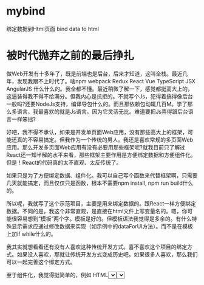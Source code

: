 # mybind
绑定数据到Html页面  bind data to html

# 被时代抛弃之前的最后挣扎

做Web开发有十多年了，既是前端也是后台，后来才知道，这叫全栈。最近几年，发现我跟不上时代了。啥npm webpack Redux React Vue TypeScript JSX AngularJS 什么什么的。我全都不懂。最近稍微了解一下，感觉都挺高大上的，这逼装得我不得不给满分。但我内心是抗拒的。不就写个Js，犯得着搞得像后台一般吗?还要NodeJs支持，编译导包什么的。而且那依赖包动辄几百M。学了那么多语言，我最喜欢的就是Js语言。因为它灵活无比。难道要把Js弄得跟后台语言一样笨拙?

好吧，我不得不承认，如果是开发单页面Web应用，没有那些高大上的框架，可能还真的不容易搞定。但我作为一个传统的男人。我还是喜欢常规的多页面Web应用。那么开发多页面Web应用有没有必要用那些框架呢?就我目前只了解过React还一知半解的水平来看，那些框架主要作用是方便绑定数据和方便组件化。但是！React的代码真的太不直观、太反传统了。

如果只是为了方便绑定数据、组件化。我可以自己写个函数来代替框架啊，只需要几天就能搞定，而且仅仅只是函数，根本不需要npm install, npm run build什么的。

所以呢，我就写了这个示范项目，主要是用来绑定数据的。跟React一样方便绑定数据。不同的是，我这个非常直观，是直接在html文件上写变量名的。嗯，你可能很容易想到“模板”两个字。模板是好的。但模板语法我觉得是多余的。有什么特殊显示需求应通过修改数据来实现（如示例中的dataForUI方法）。而不是在模板上加if while什么的。

我其实就想看看还有没有人喜欢这种传统开发方式。喜不喜欢这个项目的绑定方式。如果没人喜欢，那就让传统开发方式变成历史吧。如果很多人喜欢，那么我们可以一起完善这个绑定方式。

至于组件化，我觉得挺简单的，例如 HTML<select>标签,每个公司的美工可能都设计得不太一样。其实可以写个函数，直接把整个页面所有<select>标签替换成基于ul的美工设计的样子。而Js操作的还是原始的select，开发时完全不用考虑select最终会被替换成什么。
